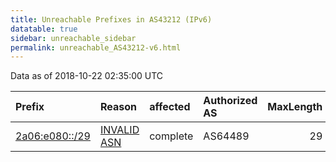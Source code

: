 ```yaml
---
title: Unreachable Prefixes in AS43212 (IPv6)
datatable: true
sidebar: unreachable_sidebar
permalink: unreachable_AS43212-v6.html
---
```


Data as of 2018-10-22 02:35:00 UTC


<div class="datatable-begin"></div>

| Prefix                                                 | Reason                                                                                                | affected   | Authorized AS   |   MaxLength | Anchor                                         |   unreachable /48s |
|:-------------------------------------------------------|:------------------------------------------------------------------------------------------------------|:-----------|:----------------|------------:|:-----------------------------------------------|-------------------:|
| [2a06:e080::/29](https://stat.ripe.net/2a06:e080::/29) | [INVALID ASN](https://rpki-validator.ripe.net/announcement-preview?asn=AS43212&prefix=2a06:e080::/29) | complete   | AS64489         |          29 | [RIPE](unreachable_RIPE_NCC_RPKI_Root-v6.html) |             524288 |

<div class="datatable-end"></div>